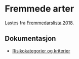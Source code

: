 # Fremmede arter

Lastes fra [Fremmedarslista 2018](https://www.artsdatabanken.no/fremmedartslista2018).

## Dokumentasjon

- [Risikokategorier og kriterier
  ](https://www.artsdatabanken.no/Pages/239659/Risikokategorier_og_kriterier)

